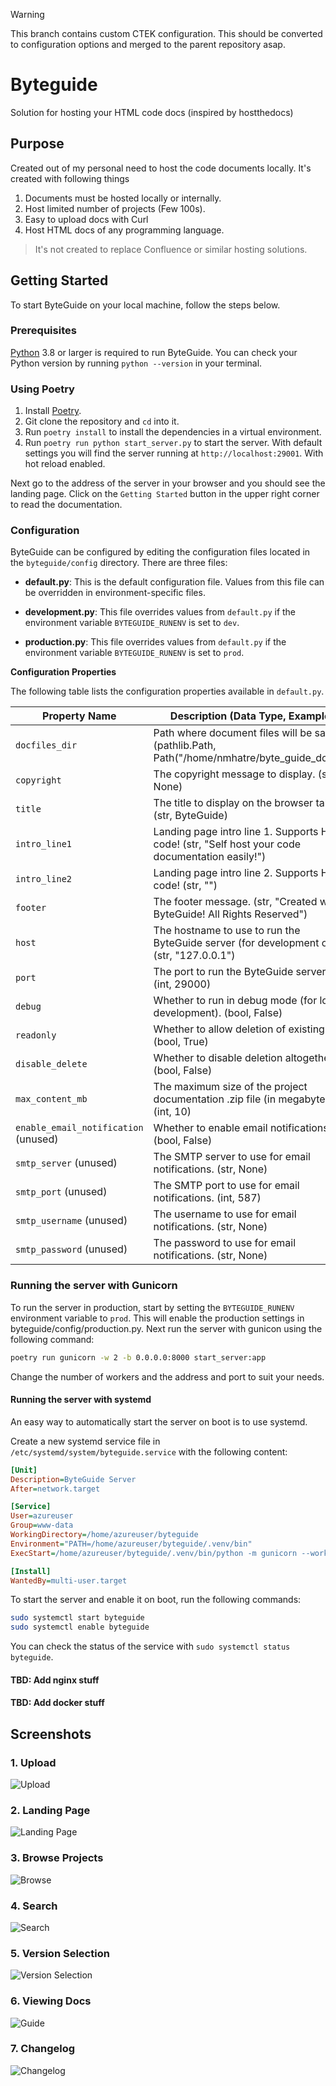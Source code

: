 > [!WARNING]
> This branch contains custom CTEK configuration. This should be converted to configuration options and merged to the parent repository asap.


# Byteguide
Solution for hosting your HTML code docs (inspired by hostthedocs)

## Purpose

Created out of my personal need to host the code documents locally. It's created with following things

1. Documents must be hosted locally or internally.
2. Host limited number of projects (Few 100s).
3. Easy to upload docs with Curl
4. Host HTML docs of any programming language.

> It's not created to replace Confluence or similar hosting solutions.

## Getting Started

To start ByteGuide on your local machine, follow the steps below.

### Prerequisites

[Python](https://www.python.org/downloads/) 3.8 or larger is required to run ByteGuide. You can check your Python version by running `python --version` in your terminal.

### Using Poetry

1. Install [Poetry](https://python-poetry.org/docs/#installation).
2. Git clone the repository and `cd` into it.
3. Run `poetry install` to install the dependencies in a virtual environment.
4. Run `poetry run python start_server.py` to start the server. With default settings you will find the server running at `http://localhost:29001`. With hot reload enabled.

Next go to the address of the server in your browser and you should see the landing page. Click on the `Getting Started` button in the upper right corner to read the documentation.

### Configuration

ByteGuide can be configured by editing the configuration files located in the `byteguide/config` directory. There are three files:

* **default.py**: This is the default configuration file. Values from this file can be overridden in environment-specific files.

* **development.py**: This file overrides values from `default.py` if the environment variable `BYTEGUIDE_RUNENV` is set to `dev`.

* **production.py**: This file overrides values from `default.py` if the environment variable `BYTEGUIDE_RUNENV` is set to `prod`.

**Configuration Properties**

The following table lists the configuration properties available in `default.py`.

| Property Name | Description (Data Type, Example) |
|---|---|
| `docfiles_dir` | Path where document files will be saved. (pathlib.Path, Path("/home/nmhatre/byte_guide_docs")) |
| `copyright` | The copyright message to display. (str, None) |
| `title` | The title to display on the browser tab. (str, ByteGuide) |
| `intro_line1` | Landing page intro line 1. Supports HTML code! (str, "Self host your code documentation easily!") |
| `intro_line2` | Landing page intro line 2. Supports HTML code! (str, "") |
| `footer` | The footer message. (str, "Created with ByteGuide! All Rights Reserved") |
| `host` | The hostname to use to run the ByteGuide server (for development only). (str, "127.0.0.1") |
| `port` | The port to run the ByteGuide server on. (int, 29000) |
| `debug` | Whether to run in debug mode (for local development). (bool, False) |
| `readonly` | Whether to allow deletion of existing files. (bool, True) |
| `disable_delete` | Whether to disable deletion altogether. (bool, False) |
| `max_content_mb` | The maximum size of the project documentation .zip file (in megabytes). (int, 10) |
| `enable_email_notification` (unused) | Whether to enable email notifications. (bool, False) |
| `smtp_server` (unused) | The SMTP server to use for email notifications. (str, None) |
| `smtp_port` (unused) | The SMTP port to use for email notifications. (int, 587) |
| `smtp_username` (unused) | The username to use for email notifications. (str, None) |
| `smtp_password` (unused) | The password to use for email notifications. (str, None)

### Running the server with Gunicorn

To run the server in production, start by setting the `BYTEGUIDE_RUNENV` environment variable to `prod`. This will enable the production settings in byteguide/config/production.py. Next run the server with gunicon using the following command:

```bash
poetry run gunicorn -w 2 -b 0.0.0.0:8000 start_server:app
```

Change the number of workers and the address and port to suit your needs.

#### Running the server with systemd

An easy way to automatically start the server on boot is to use systemd.

Create a new systemd service file in `/etc/systemd/system/byteguide.service` with the following content:

```ini
[Unit]
Description=ByteGuide Server
After=network.target

[Service]
User=azureuser
Group=www-data
WorkingDirectory=/home/azureuser/byteguide
Environment="PATH=/home/azureuser/byteguide/.venv/bin"
ExecStart=/home/azureuser/byteguide/.venv/bin/python -m gunicorn --workers 3 --bind 0.0.0.0:8000 start_server:app

[Install]
WantedBy=multi-user.target
```

To start the server and enable it on boot, run the following commands:

```bash
sudo systemctl start byteguide
sudo systemctl enable byteguide
```

You can check the status of the service with `sudo systemctl status byteguide`.

#### TBD: Add nginx stuff

#### TBD: Add docker stuff

## Screenshots

### 1. Upload

![Upload](byteguide/static/upload_zip.png)

### 2. Landing Page

![Landing Page](byteguide/static/landing.png)

### 3. Browse Projects

![Browse](byteguide/static/browse.png)

### 4. Search

![Search](byteguide/static/search.png)

### 5. Version Selection

![Version Selection](byteguide/static/version_selection.png)

### 6. Viewing Docs

![Guide](byteguide/static/guide-1.png)

### 7. Changelog

![Changelog](byteguide/static/changelog.png)
